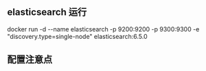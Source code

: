 ## elasticsearch 运行

docker run -d --name elasticsearch -p 9200:9200 -p 9300:9300 -e "discovery.type=single-node" elasticsearch:6.5.0


## 配置注意点

